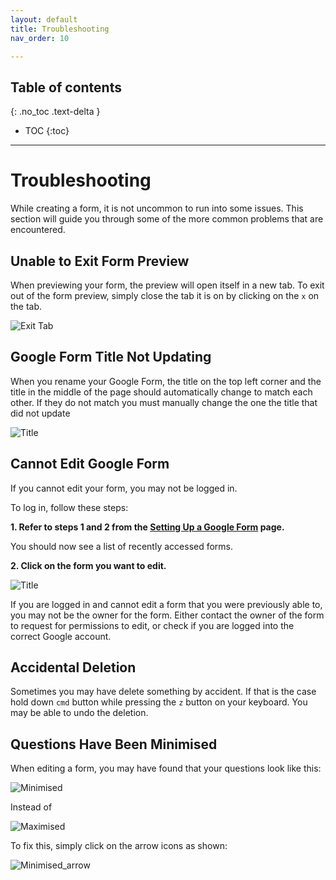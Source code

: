 ```yaml
---
layout: default
title: Troubleshooting
nav_order: 10

---
```

## Table of contents

{: .no_toc .text-delta }

* TOC
{:toc}

---
# Troubleshooting

While creating a form, it is not uncommon to run into some issues. This section will guide you through some of the more common problems that are encountered.

## Unable to Exit Form Preview

When previewing your form, the preview will open itself in a new tab. To exit out of the form preview, simply close the tab it is on by clicking on the `x` on the tab.

![Exit Tab](./images/troubleshooting/closeTab.png)

## Google Form Title Not Updating

When you rename your Google Form, the title on the top left corner and the title in the middle of the page should automatically change to match each other. If they do not match you must manually change the one the title that did not update

![Title](https://github.com/kevtrng/Google-Forms-Guide/blob/gh-pages/docs/images/troubleshooting/Title.png?raw=true)

## Cannot Edit Google Form

If you cannot edit your form, you may not be logged in.

To log in, follow these steps:

**1. Refer to steps 1 and 2 from the [Setting Up a Google Form](./settingUpGoogleForm/settingUpGoogleForm.md) page.**

You should now see a list of recently accessed forms.

**2. Click on the form you want to edit.**

![Title](https://github.com/kevtrng/Google-Forms-Guide/blob/gh-pages/docs/images/troubleshooting/recentForms.png?raw=true)

If you are logged in and cannot edit a form that you were previously able to, you may not be the owner for the form. Either contact the owner of the form to request for permissions to edit, or check if you are logged into the correct Google account.

## Accidental Deletion

Sometimes you may have delete something by accident. If that is the case hold down `cmd` button while pressing the `z` button on your keyboard. You may be able to undo the deletion.

## Questions Have Been Minimised

When editing a form, you may have found that your questions look like this:

![Minimised](../images/troubleshooting/minimised.png)

Instead of

![Maximised](../images/troubleshooting/maximised.png)

To fix this, simply click on the arrow icons as shown:

![Minimised_arrow](../images/troubleshooting/minimised_circle.png)
